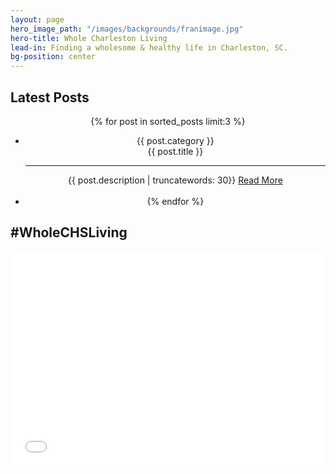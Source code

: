 ```yaml
---
layout: page
hero_image_path: "/images/backgrounds/franimage.jpg"
hero-title: Whole Charleston Living
lead-in: Finding a wholesome & healthy life in Charleston, SC.
bg-position: center
---
```


<div class="container default"><h2 class="trafalgar text-center">Latest Posts</h2><div post-gallery=""><center><!--base32-41xja831edtpjtve41tpywkmcnj5yw3fedu7681x40m76ubmcmq70vvkehtj0z10edqq4x1u40kp8rbmcmkjj83w41t6axk5e9tpa815fmg0-base32-->{% for post in sorted_posts limit:3 %}<ul><li class="post-card"><div class="headline"><span class="listed_category">{{ post.category }}</span><br /><span class="great-primer">{{ post.title }}</span><hr /> <span class="long-primer">{{ post.description | truncatewords: 30}}</span> <a class="generic" href="{{ post.url }}">Read More</a></div><div class="preview" style="background-position: center {{ post.image-position }}; background-image: url('{{ post.main_image_path }}');">&nbsp;</div></li><li>{% endfor %}</li></ul></center><ul style="padding: 0px;"></ul></div></div>

<div class="container default differentiate"><h2 class="trafalgar text-center">#WholeCHSLiving</h2><!--base32-4166jtv8ehbpjt37cnu20nu98h3man10-base32--><script src="//lightwidget.com/widgets/lightwidget.js"></script><iframe src="//lightwidget.com/widgets/6cddb77c85a8500a999353a922c58b59.html" scrolling="no" allowtransparency="true" class="lightwidget-widget" style="width: 100%; border: 0px; overflow: hidden; height: 343px;"></iframe></div>